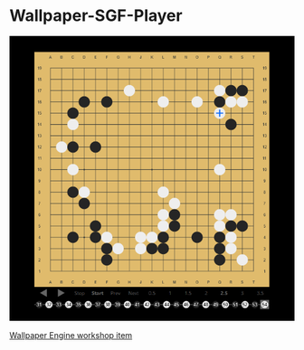# Wallpaper-SGF-Player

![Screenshot](https://raw.githubusercontent.com/Emanuel-de-Jong/Wallpaper-SGF-Player/main/imgs/screenshot.png)

[Wallpaper Engine workshop item](https://steamcommunity.com/sharedfiles/filedetails/?id=3160167480)
